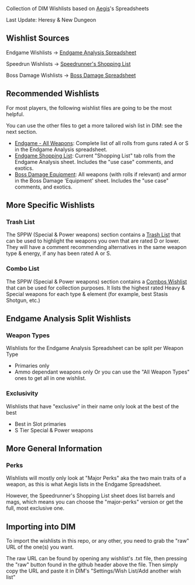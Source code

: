 Collection of DIM Wishlists based on [Aegis](https://linktr.ee/TheAegisRelic)'s Spreadsheets

Last Update: Heresy & New Dungeon

## Wishlist Sources
Endgame Wishlists -> [Endgame Analysis Spreadsheet](https://docs.google.com/spreadsheets/d/1JM-0SlxVDAi-C6rGVlLxa-J1WGewEeL8Qvq4htWZHhY/)

Speedrun Wishlists -> [Speedrunner's Shopping List](https://docs.google.com/spreadsheets/d/1is4sNUesy--7Zm6SCCWEP9PAXomxaSj5xlJGCsSj_qs/)

Boss Damage Wishlists -> [Boss Damage Spreadsheet](https://docs.google.com/spreadsheets/d/1_5wtBjRYHHxuF4oJKDb_iOGZs-wTkzB6RYbnyNLbuz4/)

## Recommended Wishlists
For most players, the following wishlist files are going to be the most helpful.

You can use the other files to get a more tailored wish list in DIM: see the next section.
- [Endgame - All Weapons](https://raw.githubusercontent.com/Ciceron14/dim-extra-wishlists/main/Aegis%20Spreadsheets%20Wishlists/Aegis%20Endgame/All%20Weapon%20Types/dim_aegis_major-perks.txt): Complete list of all rolls from guns rated A or S in the Endgame Analysis spreadsheet.
- [Endgame Shopping List](https://raw.githubusercontent.com/Ciceron14/dim-extra-wishlists/main/Aegis%20Spreadsheets%20Wishlists/Aegis%20Endgame/dim_aegis-shopping_major-perks.txt): Current "Shopping List" tab rolls from the Endgame Analysis sheet. Includes the "use case" comments, and exotics.
- [Boss Damage Equipment](https://raw.githubusercontent.com/Ciceron14/dim-extra-wishlists/main/Aegis%20Spreadsheets%20Wishlists/Aegis%20Boss%20Damage/dim_aegis-bosses.txt): All weapons (with rolls if relevant) and armor in the Boss Damage 'Equipment' sheet. Includes the "use case" comments, and exotics.

## More Specific Wishlists
### Trash List
The SPPW (Special & Power weapons) section contains a [Trash List](https://raw.githubusercontent.com/Ciceron14/dim-extra-wishlists/main/Aegis%20Spreadsheets%20Wishlists/Aegis%20Endgame/Only%20-%20Special%20%26%20Power%20(SPPW)/dim_aegis-sppw-trashlist.txt) that can be used to highlight the weapons you own that are rated D or lower. They will have a comment recommending alternatives in the same weapon type & energy, if any has been rated A or S.
### Combo List
The SPPW (Special & Power weapons) section contains a [Combos Wishlist](https://raw.githubusercontent.com/Ciceron14/dim-extra-wishlists/main/Aegis%20Spreadsheets%20Wishlists/Aegis%20Endgame/Only%20-%20Special%20%26%20Power%20(SPPW)/dim_aegis-sppw-combos_major-perks.txt) that can be used for collection purposes. It lists the highest rated Heavy & Special weapons for each type & element (for example, best Stasis Shotgun, etc.)

## Endgame Analysis Split Wishlists
### Weapon Types
Wishlists for the Endgame Analysis Spreadsheet can be split per Weapon Type
- Primaries only
- Ammo dependant weapons only
Or you can use the "All Weapon Types" ones to get all in one wishlist.
### Exclusivity
Wishlists that have "exclusive" in their name only look at the best of the best
- Best in Slot primaries
- S Tier Special & Power weapons

## More General Information
### Perks
Wishlists will mostly only look at "Major Perks" aka the two main traits of a weapon, as this is what Aegis lists in the Endgame Spreadsheet.

However, the Speedrunner's Shopping List sheet does list barrels and mags, which means you can choose the "major-perks" version or get the full, most exclusive one.

## Importing into DIM
To import the wishlists in this repo, or any other, you need to grab the "raw" URL of the one(s) you want.

The raw URL can be found by opening any wishlist's .txt file, then pressing the "raw" button found in the github header above the file. Then simply copy the URL and paste it in DIM's "Settings/Wish List/Add another wish list"
